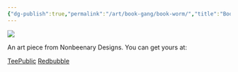 ```yaml
---
{"dg-publish":true,"permalink":"/art/book-gang/book-worm/","title":"Book Worm","tags":["Art","Books"]}
---
```



![](https://baserow-media.ams3.digitaloceanspaces.com/user_files/IAo85MA5R4ghJx4k6m3YmDs1fQ4Z3w6W_aeee34df7aed27ad761a76c39ca095874bafb959417aeb3c5c9da6be9136d0b4.jpg)

An art piece from Nonbeenary Designs. You can get yours at:

[TeePublic](https://www.teepublic.com/t-shirt/46357954-book-worm?store_id=258912)
[Redbubble](https://www.redbubble.com/shop/ap/146742098)
